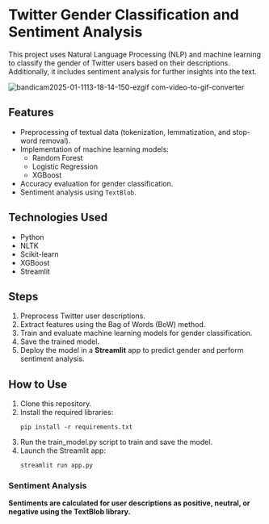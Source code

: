 # Twitter Gender Classification and Sentiment Analysis

This project uses Natural Language Processing (NLP) and machine learning to classify the gender of Twitter users based on their descriptions. Additionally, it includes sentiment analysis for further insights into the text.

![bandicam2025-01-1113-18-14-150-ezgif com-video-to-gif-converter](https://github.com/user-attachments/assets/47b613c9-003a-42f4-9825-be4892bd515a)



## **Features**
- Preprocessing of textual data (tokenization, lemmatization, and stop-word removal).
- Implementation of machine learning models:
  - Random Forest
  - Logistic Regression
  - XGBoost
- Accuracy evaluation for gender classification.
- Sentiment analysis using `TextBlob`.

## **Technologies Used**
- Python
- NLTK
- Scikit-learn
- XGBoost
- Streamlit

## **Steps**
1. Preprocess Twitter user descriptions.
2. Extract features using the Bag of Words (BoW) method.
3. Train and evaluate machine learning models for gender classification.
4. Save the trained model.
5. Deploy the model in a **Streamlit** app to predict gender and perform sentiment analysis.

## **How to Use**
1. Clone this repository.
2. Install the required libraries:
   ```
   pip install -r requirements.txt
   ```
3. Run the train_model.py script to train and save the model.
4. Launch the Streamlit app:
   ```
   streamlit run app.py
   ```

### Sentiment Analysis

**Sentiments are calculated for user descriptions as positive, neutral, or negative using the TextBlob library.**
